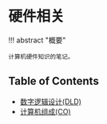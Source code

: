 # 硬件相关

!!! abstract "概要"

    计算机硬件知识的笔记。

## Table of Contents

+ [数字逻辑设计(DLD)](dld/index.md)
+ [计算机组成(CO)](co/index.md)
